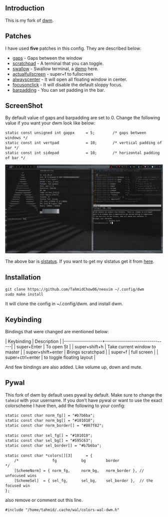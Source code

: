 ## Introduction
This is my fork of [dwm](https://dwm.suckless.org).

## Patches
I have used **five** patches in this config.
They are described below:
* [gaps](https://dwm.suckless.org/patches/gaps) - Gaps between the window
* [scratchpad](https://dwm.suckless.org/patches/scratchpad) - A terminal that you can toggle.
* [swallow](https://dwm.suckless.org/patches/swallow) - Swallow terminal, a [demo](https://yewtu.be/92uo5OBOKfY) here.
* [actualfullscreen](https://dwm.suckless.org/patches/actualfullscreen) - super+f to fullscreen
* [alwayscenter](https://dwm.suckless.org/patches/alwayscenter) - It will open all floating window in center.
* [focusonclick](https://dwm.suckless.org/patches/focusonclick/) - It will disable the default sloppy focus.
* [barpadding](https://dwm.suckless.org/patches/barpadding/) - You can set padding in the bar.

## ScreenShot
By default value of gaps and barpadding are set to 0. Change the
following value if you want your dwm look like below:

```
static const unsigned int gappx     = 5;        /* gaps between windows */
static const int vertpad            = 10;       /* vertical padding of bar */
static const int sidepad            = 10;       /* horizontal padding of bar */
```

![DWM Image](screenshot/dwm.png)

The above bar is [slstatus](https://tools.suckless.org/slstatus). If you want to get my slstatus get it from [here](https://github.com/TahmidChow06/slstatus).

## Installation
```
git clone https://github.com/TahmidChow06/neovim ~/.config/dwm
sudo make install
```

It will clone the config in ~/.config/dwm. and install dwm.


## Keybinding
Bindings that were changed are mentioned below:

| Keybinding        | Description                   |
|-------------------+-------------------------------|
| super+Enter       | To open St                    |
| super+shift+h     | Take current window to master |
| super+shift+enter | Brings scratchpad             |
| super+f           | full screen                   |
| super+ctrl+enter  | to toggle floating layout     |

And few bindings are also added. Like volume up, down and mute.

## Pywal
This fork of dwm by default uses pywal by default.  Make sure to change the `tahmid` with your username.
If you don't have pywal or want to use the exact colorscheme I have then, add the following to your config:

```
static const char norm_fg[] = "#b7b6ba";
static const char norm_bg[] = "#101010";
static const char norm_border[] = "#807f82";

static const char sel_fg[] = "#101010";
static const char sel_bg[] = "#595C63";
static const char sel_border[] = "#b7b6ba";

static const char *colors[][3]      = {
    /*               fg           bg         border                         */
    [SchemeNorm] = { norm_fg,     norm_bg,   norm_border }, // unfocused wins
    [SchemeSel]  = { sel_fg,      sel_bg,    sel_border },  // the focused win
};

```

also remove or comment out this line.
```
#include "/home/tahmid/.cache/wal/colors-wal-dwm.h"
```
